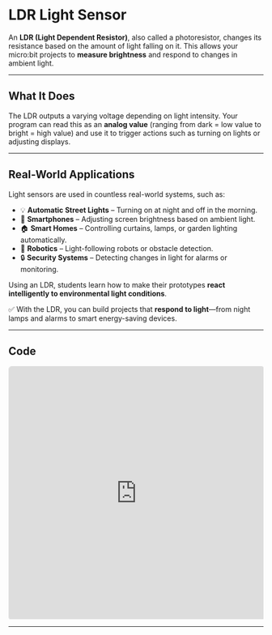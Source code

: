 # LDR Light Sensor

An **LDR (Light Dependent Resistor)**, also called a photoresistor, changes its resistance based on the amount of light falling on it. This allows your micro:bit projects to **measure brightness** and respond to changes in ambient light.

---

## What It Does
The LDR outputs a varying voltage depending on light intensity. Your program can read this as an **analog value** (ranging from dark = low value to bright = high value) and use it to trigger actions such as turning on lights or adjusting displays.

---

## Real-World Applications
Light sensors are used in countless real-world systems, such as:

- 💡 **Automatic Street Lights** – Turning on at night and off in the morning.  
- 📱 **Smartphones** – Adjusting screen brightness based on ambient light.  
- 🏠 **Smart Homes** – Controlling curtains, lamps, or garden lighting automatically.  
- 🤖 **Robotics** – Light-following robots or obstacle detection.  
- 🔒 **Security Systems** – Detecting changes in light for alarms or monitoring.  

Using an LDR, students learn how to make their prototypes **react intelligently to environmental light conditions**.

✅ With the LDR, you can build projects that **respond to light**—from night lamps and alarms to smart energy-saving devices.

---

## Code
<div style="position:relative; height:500px; width:100%; overflow:hidden;">
  <iframe
    style="position:absolute; top:0; left:0; width:100%; height:100%; border:1px solid #e0e0e0; border-radius:6px;"
    src="https://makecode.microbit.org/S24099-05483-27068-16634"
    allowfullscreen="allowfullscreen"
    frameborder="0"
    sandbox="allow-popups allow-forms allow-scripts allow-same-origin allow-downloads">
  </iframe>
</div>

---




